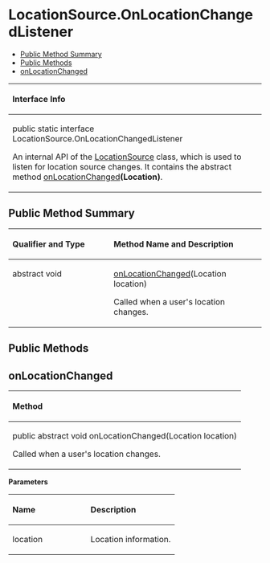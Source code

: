 # LocationSource.OnLocationChangedListener<a name="EN-US_TOPIC_0000001145941027"></a>

-   [Public Method Summary](#section143575093710)
-   [Public Methods](#section22211569258)
-   [onLocationChanged](#section1642434142613)


<a name="table6372mcpsimp"></a>
<table><thead align="left"><tr id="row6376mcpsimp"><th class="cellrowborder" valign="top" width="100%" id="mcps1.1.2.1.1"><p id="p3916mcpsimp"><a name="p3916mcpsimp"></a><a name="p3916mcpsimp"></a>Interface Info</p>
</th>
</tr>
</thead>
<tbody><tr id="row6379mcpsimp"><td class="cellrowborder" valign="top" width="100%" headers="mcps1.1.2.1.1 "><p id="p3558710269"><a name="p3558710269"></a><a name="p3558710269"></a>public static interface LocationSource.OnLocationChangedListener</p>
<p id="p553455811144"><a name="p553455811144"></a><a name="p553455811144"></a>An internal API of the <a href="locationsource.md">LocationSource</a> class, which is used to listen for location source changes. It contains the abstract method <a href="#section1642434142613">onLocationChanged</a><strong id="b11941193692219"><a name="b11941193692219"></a><a name="b11941193692219"></a>(Location)</strong>.</p>
</td>
</tr>
</tbody>
</table>

## Public Method Summary<a name="section143575093710"></a>

<a name="table6387mcpsimp"></a>
<table><thead align="left"><tr id="row6392mcpsimp"><th class="cellrowborder" valign="top" width="40%" id="mcps1.1.3.1.1"><p id="p6394mcpsimp"><a name="p6394mcpsimp"></a><a name="p6394mcpsimp"></a>Qualifier and Type</p>
</th>
<th class="cellrowborder" valign="top" width="60%" id="mcps1.1.3.1.2"><p id="p6396mcpsimp"><a name="p6396mcpsimp"></a><a name="p6396mcpsimp"></a>Method Name and Description</p>
</th>
</tr>
</thead>
<tbody><tr id="row6397mcpsimp"><td class="cellrowborder" valign="top" width="40%" headers="mcps1.1.3.1.1 "><p id="p6399mcpsimp"><a name="p6399mcpsimp"></a><a name="p6399mcpsimp"></a>abstract void</p>
</td>
<td class="cellrowborder" valign="top" width="60%" headers="mcps1.1.3.1.2 "><p id="p6401mcpsimp"><a name="p6401mcpsimp"></a><a name="p6401mcpsimp"></a><a href="#section1642434142613">onLocationChanged</a>(Location location)</p>
<p id="p166648349713"><a name="p166648349713"></a><a name="p166648349713"></a>Called when a user's location changes.</p>
</td>
</tr>
</tbody>
</table>

## Public Methods<a name="section22211569258"></a>

## onLocationChanged<a name="section1642434142613"></a>

<a name="table6404mcpsimp"></a>
<table><thead align="left"><tr id="row6408mcpsimp"><th class="cellrowborder" valign="top" width="100%" id="mcps1.1.2.1.1"><p id="p6410mcpsimp"><a name="p6410mcpsimp"></a><a name="p6410mcpsimp"></a>Method</p>
</th>
</tr>
</thead>
<tbody><tr id="row6411mcpsimp"><td class="cellrowborder" valign="top" width="100%" headers="mcps1.1.2.1.1 "><p id="p6413mcpsimp"><a name="p6413mcpsimp"></a><a name="p6413mcpsimp"></a>public abstract void onLocationChanged(Location location)</p>
<p id="p6416mcpsimp"><a name="p6416mcpsimp"></a><a name="p6416mcpsimp"></a>Called when a user's location changes.</p>
</td>
</tr>
</tbody>
</table>

**Parameters**

<a name="table6419mcpsimp"></a>
<table><thead align="left"><tr id="row6424mcpsimp"><th class="cellrowborder" valign="top" width="47%" id="mcps1.1.3.1.1"><p id="p6426mcpsimp"><a name="p6426mcpsimp"></a><a name="p6426mcpsimp"></a>Name</p>
</th>
<th class="cellrowborder" valign="top" width="53%" id="mcps1.1.3.1.2"><p id="p6428mcpsimp"><a name="p6428mcpsimp"></a><a name="p6428mcpsimp"></a>Description</p>
</th>
</tr>
</thead>
<tbody><tr id="row6429mcpsimp"><td class="cellrowborder" valign="top" width="47%" headers="mcps1.1.3.1.1 "><p id="p6431mcpsimp"><a name="p6431mcpsimp"></a><a name="p6431mcpsimp"></a>location</p>
</td>
<td class="cellrowborder" valign="top" width="53%" headers="mcps1.1.3.1.2 "><p id="p6433mcpsimp"><a name="p6433mcpsimp"></a><a name="p6433mcpsimp"></a>Location information.</p>
</td>
</tr>
</tbody>
</table>

